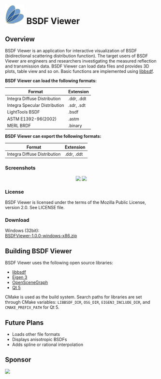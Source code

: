 
# <img src="resource/BSDFViewer.png" width="64"/> BSDF Viewer
## Overview
BSDF Viewer is an application for interactive visualization of BSDF (bidirectional scattering distribution function).
The target users of BSDF Viewer are engineers and researchers investigating the measured reflection and transmission data.
BSDF Viewer can load data files and provides 3D plots, table view and so on.
Basic functions are implemented using [libbsdf][1].

**BSDF Viewer can load the following formats:**

Format | Extension
-------|---------------------------------
Integra Diffuse Distribution | .ddr, .ddt
Integra Specular Distribution | .sdr, .sdt
LightTools BSDF | .bsdf
ASTM E1392-96(2002) | .astm
MERL BRDF | .binary

**BSDF Viewer can export the following formats:**

Format | Extension
-------|---------------------------------
Integra Diffuse Distribution | .ddr, .ddt

### Screenshots
<p align="center">
<img src="https://raw.githubusercontent.com/wiki/KimuraRyo/BSDFViewer/images/screenshot1.png" width="300"/>
<img src="https://raw.githubusercontent.com/wiki/KimuraRyo/BSDFViewer/images/screenshot2.png" width="300"/>
</p>

### License
BSDF Viewer is licensed under the terms of the Mozilla Public License, version 2.0.
See LICENSE file.

### Download
Windows (32bit):  
[BSDFViewer-1.0.0-windows-x86.zip][8]

## Building BSDF Viewer
BSDF Viewer uses the following open source libraries:

* [libbsdf][1]
* [Eigen 3][2]
* [OpenSceneGraph][3]
* [Qt 5][4]

CMake is used as the build system.
Search paths for libraries are set through CMake variables: `LIBBSDF_DIR`, `OSG_DIR`, `EIGEN3_INCLUDE_DIR`, and `CMAKE_PREFIX_PATH` for Qt 5.

## Future Plans
* Loads other file formats
* Displays anisotropic BSDFs
* Adds spline or rational interpolation

## Sponsor
[<img src="https://raw.githubusercontent.com/KimuraRyo/BSDFViewer/master/resource/IntegraLogo.png" width="200"/>][5]

[1]: https://github.com/KimuraRyo/libbsdf "libbsdf"
[2]: http://eigen.tuxfamily.org/index.php?title=Main_Page "Eigen"
[3]: http://www.openscenegraph.org "OpenSceneGraph"
[4]: http://www.qt.io "Qt"
[5]: http://www.integra.jp/en "Integra"
[6]: https://raw.githubusercontent.com/wiki/KimuraRyo/BSDFViewer/images/screenshot1.png
[7]: https://raw.githubusercontent.com/wiki/KimuraRyo/BSDFViewer/images/screenshot2.png
[8]: https://raw.githubusercontent.com/wiki/KimuraRyo/BSDFViewer/binaries/BSDFViewer-1.0.0-windows-x86.zip

